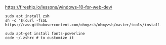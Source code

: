 https://fireship.io/lessons/windows-10-for-web-dev/
```
sudo apt install zsh
sh -c "$(curl -fsSL https://raw.githubusercontent.com/ohmyzsh/ohmyzsh/master/tools/install.sh)"

sudo apt-get install fonts-powerline
code ~/.zshrc # to customize it
```
